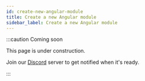 ```yaml
---
id: create-new-angular-module
title: Create a new Angular module
sidebar_label: Create a new Angular module
---
```


:::caution Coming soon

This page is under construction.

Join our [Discord](https://discord.traxion.dev/) server to get notified when it's ready.

:::
